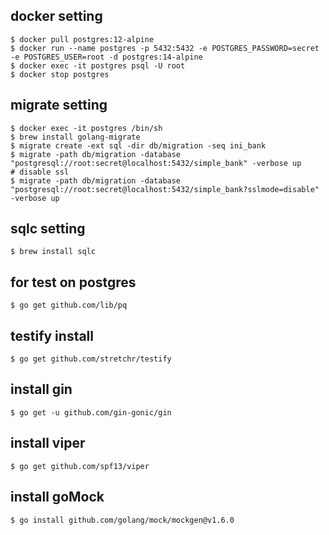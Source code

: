 ## docker setting
```shell
$ docker pull postgres:12-alpine
$ docker run --name postgres -p 5432:5432 -e POSTGRES_PASSWORD=secret -e POSTGRES_USER=root -d postgres:14-alpine
$ docker exec -it postgres psql -U root
$ docker stop postgres
```

## migrate setting
```shell
$ docker exec -it postgres /bin/sh
$ brew install golang-migrate
$ migrate create -ext sql -dir db/migration -seq ini_bank
$ migrate -path db/migration -database "postgresql://root:secret@localhost:5432/simple_bank" -verbose up
# disable ssl
$ migrate -path db/migration -database "postgresql://root:secret@localhost:5432/simple_bank?sslmode=disable" -verbose up

```


## sqlc setting
```shell
$ brew install sqlc

```


## for test on postgres
```shell
$ go get github.com/lib/pq
```


## testify install
```shell
$ go get github.com/stretchr/testify
```


## install gin
```shell
$ go get -u github.com/gin-gonic/gin
```

## install viper
```shell
$ go get github.com/spf13/viper
```


## install goMock
```shell
$ go install github.com/golang/mock/mockgen@v1.6.0
```